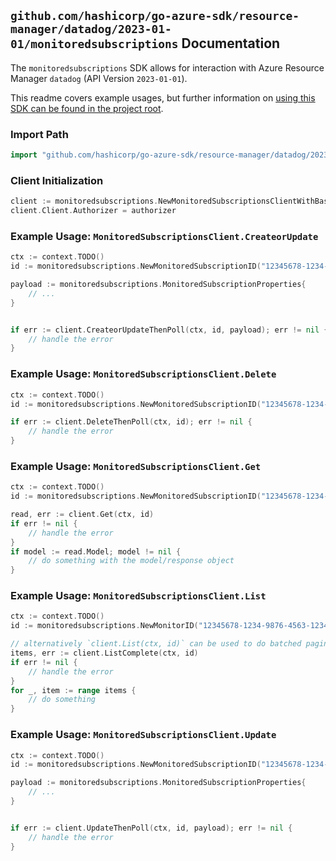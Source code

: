 
## `github.com/hashicorp/go-azure-sdk/resource-manager/datadog/2023-01-01/monitoredsubscriptions` Documentation

The `monitoredsubscriptions` SDK allows for interaction with Azure Resource Manager `datadog` (API Version `2023-01-01`).

This readme covers example usages, but further information on [using this SDK can be found in the project root](https://github.com/hashicorp/go-azure-sdk/tree/main/docs).

### Import Path

```go
import "github.com/hashicorp/go-azure-sdk/resource-manager/datadog/2023-01-01/monitoredsubscriptions"
```


### Client Initialization

```go
client := monitoredsubscriptions.NewMonitoredSubscriptionsClientWithBaseURI("https://management.azure.com")
client.Client.Authorizer = authorizer
```


### Example Usage: `MonitoredSubscriptionsClient.CreateorUpdate`

```go
ctx := context.TODO()
id := monitoredsubscriptions.NewMonitoredSubscriptionID("12345678-1234-9876-4563-123456789012", "example-resource-group", "monitorName", "monitoredSubscriptionName")

payload := monitoredsubscriptions.MonitoredSubscriptionProperties{
	// ...
}


if err := client.CreateorUpdateThenPoll(ctx, id, payload); err != nil {
	// handle the error
}
```


### Example Usage: `MonitoredSubscriptionsClient.Delete`

```go
ctx := context.TODO()
id := monitoredsubscriptions.NewMonitoredSubscriptionID("12345678-1234-9876-4563-123456789012", "example-resource-group", "monitorName", "monitoredSubscriptionName")

if err := client.DeleteThenPoll(ctx, id); err != nil {
	// handle the error
}
```


### Example Usage: `MonitoredSubscriptionsClient.Get`

```go
ctx := context.TODO()
id := monitoredsubscriptions.NewMonitoredSubscriptionID("12345678-1234-9876-4563-123456789012", "example-resource-group", "monitorName", "monitoredSubscriptionName")

read, err := client.Get(ctx, id)
if err != nil {
	// handle the error
}
if model := read.Model; model != nil {
	// do something with the model/response object
}
```


### Example Usage: `MonitoredSubscriptionsClient.List`

```go
ctx := context.TODO()
id := monitoredsubscriptions.NewMonitorID("12345678-1234-9876-4563-123456789012", "example-resource-group", "monitorName")

// alternatively `client.List(ctx, id)` can be used to do batched pagination
items, err := client.ListComplete(ctx, id)
if err != nil {
	// handle the error
}
for _, item := range items {
	// do something
}
```


### Example Usage: `MonitoredSubscriptionsClient.Update`

```go
ctx := context.TODO()
id := monitoredsubscriptions.NewMonitoredSubscriptionID("12345678-1234-9876-4563-123456789012", "example-resource-group", "monitorName", "monitoredSubscriptionName")

payload := monitoredsubscriptions.MonitoredSubscriptionProperties{
	// ...
}


if err := client.UpdateThenPoll(ctx, id, payload); err != nil {
	// handle the error
}
```
